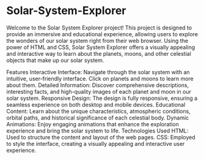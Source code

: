 # Solar-System-Explorer


Welcome to the Solar System Explorer project! This project is designed to provide an immersive and educational experience, allowing users to explore the wonders of our solar system right from their web browser. Using the power of HTML and CSS, Solar System Explorer offers a visually appealing and interactive way to learn about the planets, moons, and other celestial objects that make up our solar system.

Features
Interactive Interface: Navigate through the solar system with an intuitive, user-friendly interface. Click on planets and moons to learn more about them.
Detailed Information: Discover comprehensive descriptions, interesting facts, and high-quality images of each planet and moon in our solar system.
Responsive Design: The design is fully responsive, ensuring a seamless experience on both desktop and mobile devices.
Educational Content: Learn about the unique characteristics, atmospheric conditions, orbital paths, and historical significance of each celestial body.
Dynamic Animations: Enjoy engaging animations that enhance the exploration experience and bring the solar system to life.
Technologies Used
HTML: Used to structure the content and layout of the web pages.
CSS: Employed to style the interface, creating a visually appealing and interactive user experience.
